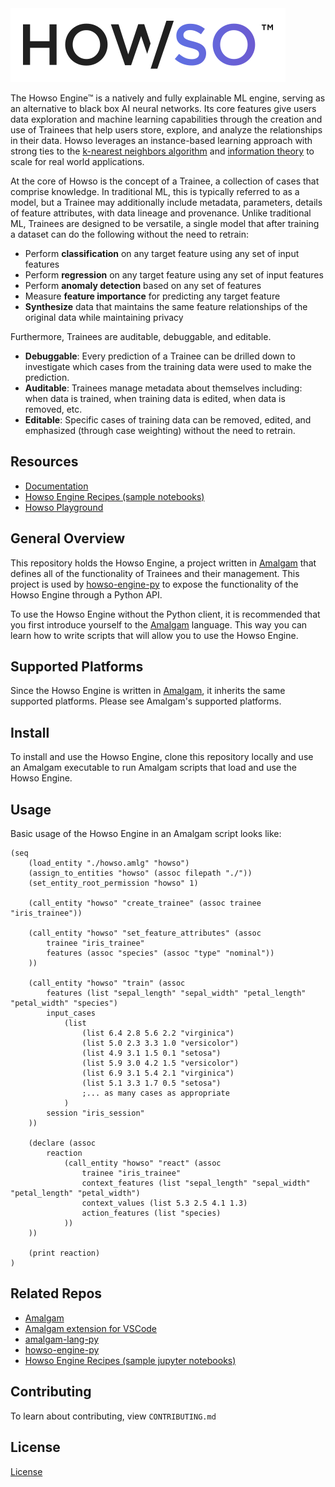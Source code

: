 
<div align="left">
  <img src="MarkdownLogo.svg">
</div>

The Howso Engine&trade; is a natively and fully explainable ML engine, serving as an alternative to black box AI neural networks. Its core features give users data exploration and machine learning capabilities through the creation and use of Trainees that help users store, explore, and analyze the relationships in their data. Howso leverages an instance-based learning approach with strong ties to the [k-nearest neighbors algorithm](https://en.wikipedia.org/wiki/K-nearest_neighbors_algorithm) and [information theory](https://en.wikipedia.org/wiki/Information_theory) to scale for real world applications.

At the core of Howso is the concept of a Trainee, a collection of cases that comprise knowledge. In traditional ML, this is typically referred to as a model, but a Trainee may additionally include metadata, parameters, details of feature attributes, with data lineage and provenance. Unlike traditional ML, Trainees are designed to be versatile, a single model that after training a dataset can do the following without the need to retrain:
- Perform **classification** on any target feature using any set of input features
- Perform **regression** on any target feature using any set of input features
- Perform **anomaly detection** based on any set of features
- Measure **feature importance** for predicting any target feature
- **Synthesize** data that maintains the same feature relationships of the original data while maintaining privacy

Furthermore, Trainees are auditable, debuggable, and editable.
- **Debuggable**: Every prediction of a Trainee can be drilled down to investigate which cases from the training data were used to make the prediction.
- **Auditable**: Trainees manage metadata about themselves including: when data is trained, when training data is edited, when data is removed, etc.
- **Editable**: Specific cases of training data can be removed, edited, and emphasized (through case weighting) without the need to retrain.

## Resources
- [Documentation](https://docs.howso.com)
- [Howso Engine Recipes (sample notebooks)](https://github.com/howsoai/howso-engine-recipes)
- [Howso Playground](https://playground.howso.com)

## General Overview
This repository holds the Howso Engine, a project written in [Amalgam](https://github.com/howsoai/amalgam) that defines all of the functionality of Trainees and their management. This project is used by [howso-engine-py](https://github.com/howsoai/howso-engine-py) to expose the functionality of the Howso Engine
through a Python API.

To use the Howso Engine without the Python client, it is recommended that you first introduce yourself to the [Amalgam](https://github.com/howsoai/amalgam)
language. This way you can learn how to write scripts that will allow you to use the Howso Engine.

## Supported Platforms
Since the Howso Engine is written in [Amalgam](https://github.com/howsoai/amalgam), it inherits the same supported platforms. Please see Amalgam's supported platforms.

## Install
To install and use the Howso Engine, clone this repository locally and use an Amalgam executable to run Amalgam scripts that load and use the Howso Engine.

## Usage
Basic usage of the Howso Engine in an Amalgam script looks like:

``` amalgam
(seq
    (load_entity "./howso.amlg" "howso")
    (assign_to_entities "howso" (assoc filepath "./"))
    (set_entity_root_permission "howso" 1)

    (call_entity "howso" "create_trainee" (assoc trainee "iris_trainee"))

    (call_entity "howso" "set_feature_attributes" (assoc
        trainee "iris_trainee"
        features (assoc "species" (assoc "type" "nominal"))
    ))

    (call_entity "howso" "train" (assoc
        features (list "sepal_length" "sepal_width" "petal_length" "petal_width" "species")
        input_cases
            (list
                (list 6.4 2.8 5.6 2.2 "virginica")
                (list 5.0 2.3 3.3 1.0 "versicolor")
                (list 4.9 3.1 1.5 0.1 "setosa")
                (list 5.9 3.0 4.2 1.5 "versicolor")
                (list 6.9 3.1 5.4 2.1 "virginica")
                (list 5.1 3.3 1.7 0.5 "setosa")
                ;... as many cases as appropriate
            )
        session "iris_session"
    ))

    (declare (assoc
        reaction
            (call_entity "howso" "react" (assoc
                trainee "iris_trainee"
                context_features (list "sepal_length" "sepal_width" "petal_length" "petal_width")
                context_values (list 5.3 2.5 4.1 1.3)
                action_features (list "species)
            ))
    ))

    (print reaction)
)
```

## Related Repos
- [Amalgam](https://github.com/howsoai/amalgam)
- [Amalgam extension for VSCode](https://github.com/howsoai/amalgam-ide-support-vscode)
- [amalgam-lang-py](https://github.com/howsoai/amalgam-lang-py)
- [howso-engine-py](https://github.com/howsoai/howso-engine-py)
- [Howso Engine Recipes (sample jupyter notebooks)](https://github.com/howsoai/howso-engine-recipes)


## Contributing
To learn about contributing, view `CONTRIBUTING.md`

## License

[License](LICENSE.txt)

